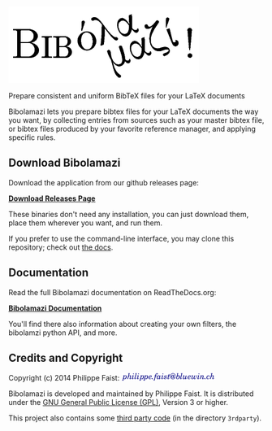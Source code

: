 ![bibolamazi](bibolamazi.png)

Prepare consistent and uniform BibTeX files for your LaTeX documents

Bibolamazi lets you prepare bibtex files for your LaTeX documents the way you
want, by collecting entries from sources such as your master bibtex file, or
bibtex files produced by your favorite reference manager, and applying specific
rules.


Download Bibolamazi
-------------------

Download the application from our github releases page:

[**Download Releases Page**](https://github.com/phfaist/bibolamazi/releases)

These binaries don't need any installation, you can just download them, place
them wherever you want, and run them.

If you prefer to use the command-line interface, you may clone this repository;
check out [the docs][thedocsdownloadandinstall].

[thedocsdownloadandinstall]: http://bibolamazi.readthedocs.org/en/latest/download-and-install/


Documentation
-------------

Read the full Bibolamazi documentation on ReadTheDocs.org:

[**Bibolamazi Documentation**](http://bibolamazi.readthedocs.org/en/latest/)

You'll find there also information about creating your own filters, the
bibolamzi python API, and more.


Credits and Copyright
---------------------

Copyright (c) 2014 Philippe Faist: ![phf-contact](phf.png)

Bibolamazi is developed and maintained by Philippe Faist. It is distributed under the [GNU
General Public License (GPL)][gpl], Version 3 or higher.

[gpl]: http://www.gnu.org/copyleft/gpl.html

This project also contains some [third party code][3rdparty] (in the directory
`3rdparty`).

[3rdparty]: http://bibolamazi.readthedocs.org/en/latest/credits-contact/


